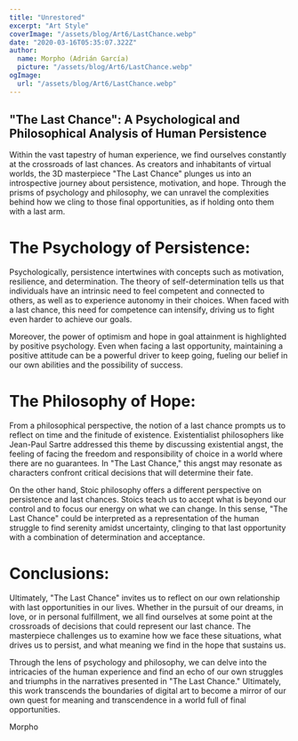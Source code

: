 ```yaml
---
title: "Unrestored"
excerpt: "Art Style"
coverImage: "/assets/blog/Art6/LastChance.webp"
date: "2020-03-16T05:35:07.322Z"
author:
  name: Morpho (Adrián García)
  picture: "/assets/blog/Art6/LastChance.webp"
ogImage:
  url: "/assets/blog/Art6/LastChance.webp"
---
```


## "The Last Chance": A Psychological and Philosophical Analysis of Human Persistence

Within the vast tapestry of human experience, we find ourselves constantly at the crossroads of last chances. As creators and inhabitants of virtual worlds, the 3D masterpiece "The Last Chance" plunges us into an introspective journey about persistence, motivation, and hope. Through the prisms of psychology and philosophy, we can unravel the complexities behind how we cling to those final opportunities, as if holding onto them with a last arm.

# The Psychology of Persistence:

Psychologically, persistence intertwines with concepts such as motivation, resilience, and determination. The theory of self-determination tells us that individuals have an intrinsic need to feel competent and connected to others, as well as to experience autonomy in their choices. When faced with a last chance, this need for competence can intensify, driving us to fight even harder to achieve our goals.

Moreover, the power of optimism and hope in goal attainment is highlighted by positive psychology. Even when facing a last opportunity, maintaining a positive attitude can be a powerful driver to keep going, fueling our belief in our own abilities and the possibility of success.

# The Philosophy of Hope:

From a philosophical perspective, the notion of a last chance prompts us to reflect on time and the finitude of existence. Existentialist philosophers like Jean-Paul Sartre addressed this theme by discussing existential angst, the feeling of facing the freedom and responsibility of choice in a world where there are no guarantees. In "The Last Chance," this angst may resonate as characters confront critical decisions that will determine their fate.

On the other hand, Stoic philosophy offers a different perspective on persistence and last chances. Stoics teach us to accept what is beyond our control and to focus our energy on what we can change. In this sense, "The Last Chance" could be interpreted as a representation of the human struggle to find serenity amidst uncertainty, clinging to that last opportunity with a combination of determination and acceptance.

# Conclusions:

Ultimately, "The Last Chance" invites us to reflect on our own relationship with last opportunities in our lives. Whether in the pursuit of our dreams, in love, or in personal fulfillment, we all find ourselves at some point at the crossroads of decisions that could represent our last chance. The masterpiece challenges us to examine how we face these situations, what drives us to persist, and what meaning we find in the hope that sustains us.

Through the lens of psychology and philosophy, we can delve into the intricacies of the human experience and find an echo of our own struggles and triumphs in the narratives presented in "The Last Chance." Ultimately, this work transcends the boundaries of digital art to become a mirror of our own quest for meaning and transcendence in a world full of final opportunities.

Morpho